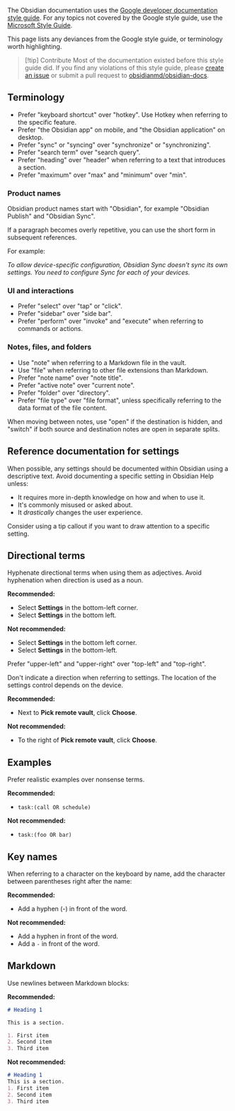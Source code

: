 The Obsidian documentation uses the [Google developer documentation style guide](https://developers.google.com/style). For any topics not covered by the Google style guide, use the [Microsoft Style Guide](https://learn.microsoft.com/en-us/style-guide/).

This page lists any deviances from the Google style guide, or terminology worth highlighting.

> [!tip] Contribute
> Most of the documentation existed before this style guide did. If you find any violations of this style guide, please [create an issue](https://github.com/obsidianmd/obsidian-docs/issues/new) or submit a pull request to [obsidianmd/obsidian-docs](https://github.com/obsidianmd/obsidian-docs).

## Terminology

- Prefer "keyboard shortcut" over "hotkey". Use Hotkey when referring to the specific feature.
- Prefer "the Obsidian app" on mobile, and "the Obsidian application" on desktop.
- Prefer "sync" or "syncing" over "synchronize" or "synchronizing".
- Prefer "search term" over "search query".
- Prefer "heading" over "header" when referring to a text that introduces a section.
- Prefer "maximum" over "max" and "minimum" over "min".

### Product names

Obsidian product names start with "Obsidian", for example "Obsidian Publish" and "Obsidian Sync".

If a paragraph becomes overly repetitive, you can use the short form in subsequent references.

For example:

_To allow device-specific configuration, Obsidian Sync doesn't sync its own settings. You need to configure Sync for each of your devices._

### UI and interactions

- Prefer "select" over "tap" or "click".
- Prefer "sidebar" over "side bar".
- Prefer "perform" over "invoke" and "execute" when referring to commands or actions.

### Notes, files, and folders

- Use "note" when referring to a Markdown file in the vault.
- Use "file" when referring to other file extensions than Markdown.
- Prefer "note name" over "note title".
- Prefer "active note" over "current note".
- Prefer "folder" over "directory".
- Prefer "file type" over "file format", unless specifically referring to the data format of the file content.

When moving between notes, use "open" if the destination is hidden, and "switch" if both source and destination notes are open in separate splits.

## Reference documentation for settings

When possible, any settings should be documented within Obsidian using a descriptive text. Avoid documenting a specific setting in Obsidian Help unless:

- It requires more in-depth knowledge on how and when to use it.
- It's commonly misused or asked about.
- It _drastically_ changes the user experience.

Consider using a tip callout if you want to draw attention to a specific setting.

## Directional terms

Hyphenate directional terms when using them as adjectives. Avoid hyphenation when direction is used as a noun.

**Recommended:**

- Select **Settings** in the bottom-left corner.
- Select **Settings** in the bottom left.

**Not recommended:**

- Select **Settings** in the bottom left corner.
- Select **Settings** in the bottom-left.

Prefer "upper-left" and "upper-right" over "top-left" and "top-right".

Don't indicate a direction when referring to settings. The location of the settings control depends on the device.

**Recommended:**

- Next to **Pick remote vault**, click **Choose**.

**Not recommended:**

- To the right of **Pick remote vault**, click **Choose**.

## Examples

Prefer realistic examples over nonsense terms.

**Recommended:**

- `task:(call OR schedule)`

**Not recommended:**

- `task:(foo OR bar)`

## Key names

When referring to a character on the keyboard by name, add the character between parentheses right after the name:

**Recommended:**

- Add a hyphen (-) in front of the word.

**Not recommended:**

- Add a hyphen in front of the word.
- Add a `-` in front of the word.

## Markdown

Use newlines between Markdown blocks:

**Recommended:**

```md
# Heading 1

This is a section.

1. First item
2. Second item
3. Third item
```

**Not recommended:**

```md
# Heading 1
This is a section.
1. First item
2. Second item
3. Third item
```
